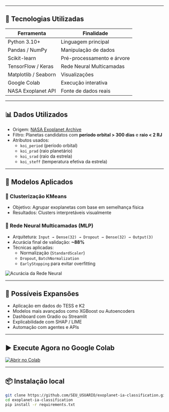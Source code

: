 
---

## 🚀 Tecnologias Utilizadas

| Ferramenta           | Finalidade                          |
|----------------------|-------------------------------------|
| Python 3.10+         | Linguagem principal                 |
| Pandas / NumPy       | Manipulação de dados                |
| Scikit-learn         | Pré-processamento e árvore          |
| TensorFlow / Keras   | Rede Neural Multicamadas            |
| Matplotlib / Seaborn | Visualizações                       |
| Google Colab         | Execução interativa                 |
| NASA Exoplanet API   | Fonte de dados reais                |

---

## 📊 Dados Utilizados

- Origem: [NASA Exoplanet Archive](https://exoplanetarchive.ipac.caltech.edu/)
- Filtro: Planetas candidatos com **período orbital > 300 dias** e **raio < 2 RJ**
- Atributos usados:
  - `koi_period` (período orbital)
  - `koi_prad` (raio planetário)
  - `koi_srad` (raio da estrela)
  - `koi_steff` (temperatura efetiva da estrela)

---

## 🧠 Modelos Aplicados

### 🔹 Clusterização KMeans

- Objetivo: Agrupar exoplanetas com base em semelhança física
- Resultados: Clusters interpretáveis visualmente

### 🔹 Rede Neural Multicamadas (MLP)

- Arquitetura: `Input → Dense(32) → Dropout → Dense(32) → Output(3)`
- Acurácia final de validação: **~88%**
- Técnicas aplicadas:
  - Normalização (`StandardScaler`)
  - `Dropout`, `BatchNormalization`
  - `EarlyStopping` para evitar overfitting

![Acurácia da Rede Neural](assets/plot_accuracies.png)

---

## 🔬 Possíveis Expansões

- Aplicação em dados do TESS e K2
- Modelos mais avançados como XGBoost ou Autoencoders
- Dashboard com Gradio ou Streamlit
- Explicabilidade com SHAP / LIME
- Automação com agentes e APIs

---

## ▶️ Execute Agora no Google Colab

[![Abrir no Colab](https://colab.research.google.com/assets/colab-badge.svg)](https://colab.research.google.com/github/Mmaxuel10/exoplanet-ia-classification/blob/main/exoplanet_classification.ipynb)

---

## 📦 Instalação local

```bash
git clone https://github.com/SEU_USUARIO/exoplanet-ia-classification.git
cd exoplanet-ia-classification
pip install -r requirements.txt

